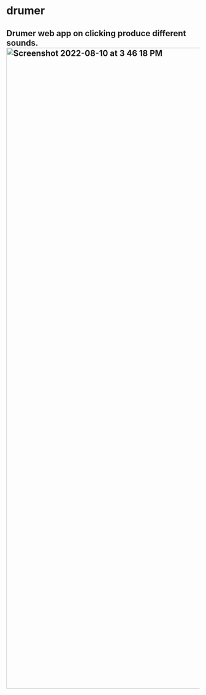 # drumer
 <h2>Drumer web app on clicking produce different sounds.
<img width="1673" alt="Screenshot 2022-08-10 at 3 46 18 PM" src="https://user-images.githubusercontent.com/69352034/183877502-ff419e5e-7718-424e-b4b1-d43892c9158f.png">
